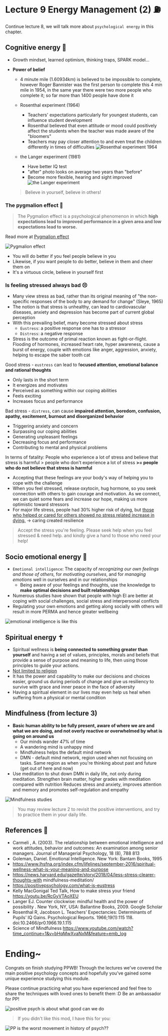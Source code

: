 # Lecture 9 Energy Management (2) :fuelpump:

Continue lecture 8, we will talk more about `psychological energy` in this chapter.

## Cognitive energy :thinking:
- Growth mindset, learned optimism, thinking traps, SPARK model…
- **Power of belief**
    - 4 minute mile (1.60934km) is believed to be impossible to complete, however Roger Bannister was the first person to complete this 4 min mile in 1954, in the same year there were two more people who complete it; so far more than 1400 people have done it
    - Rosenthal experiment (1964)
        - Teachers' expectations particularly for youngest students, can influence student development
        - Rosenthal believed that even attitude or mood could positively affect the students when the teacher was made aware of the "bloomers"
        - Teachers may pay closer attention to and even treat the children differently in times of difficulties
    ![Rosenthal experiment 1964](L9/rosenthal-experiment.png)

    - the Langer experiment (1981)
        - Have better IQ test
        - "after" photo looks on average two years than "before" 
        - Become more flexible, hearing and sight improved
    ![the Langer experiment](L9/langer-experiment.png)

    > Believe in yourself, believe in others!

### The pygmalion effect :arrows_counterclockwise:
> The Pygmalion effect is a psychological phenomenon in which **high expectations lead to improved performance in a given area and low expectations lead to worse.**

Read more at [Pygmalion effect](https://en.wikipedia.org/wiki/Pygmalion_effect)

![Pygmalion effect](L9/pygmalion-effect.png)

- You will do better if you feel people believe in you
- Likewise, if you want people to do better, believe in them and cheer them on
- It's a virtuous circle, believe in yourself first

### Is feeling stressed always bad :persevere:
- Many view stress as bad, rather than its original meaning of "the non-specific responses of the body to any demand for change" (Sleye, 1965)
- The notion is that stress is unhealthy, can lead to cardiovascular diseases, anxiety and depression has become part of current global perception
- With this prevailing belief, many become stressed about stress
    - `Eustress`: a positive response one has to a stressor
    - `Distress`: a negative response
- Stress is the outcome of primal reaction known as fight-or-flight.
Flooding of hormones, increased heart rate, hyper awareness, cause a burst of energy, couple with emotions like anger, aggression, anxiety, helping to escape the saber tooth cat

Good stress - `eustress` can lead to f**ocused attention, emotional balance and rational thoughts**
- Only lasts in the short term
- It energizes and motivates
- Perceived as something within our coping abilities
- Feels exciting
- Increases focus and performance

Bad stress - `distress`, can cause **impaired attention, boredom, confusion, apathy, excitement, burnout and disorganized behavior**
- Triggering anxiety and concern
- Surpassing our coping abilities
- Generating unpleasant feelings
- Decreasing focus and performance
- Contributing to mental and physical problems

In terms of fatality: People who experience a lot of stress and believe that stress is harmful > people who don't experience a lot of stress **>= people who do not believe that stress is harmful** 
- Accepting that these feelings are your body's way of helping you to cope with the challenge
- When you feel stressed, release oxytocin, hug hormone, so you seek connection with others to gain courage and motivation. As we connect, we can quiet some fears and increase our hope, making us more optimistic toward stressors
- For major life stress, people had 30% higher risk of dying, but <ins>those who helped or cared for others showed no stress related increase in dying.</ins> -> caring created resilience

> Accept the stress you're feeling. Please seek help when you feel stressed & need help. and kindly give a hand to those who need your help!

## Socio emotional energy :dancers:
- `Emotional intelligence`: The capacity of *recognizing our own feelings and those of others,* for *motivating ourselves*, and for *managing emotions* well in ourselves and in our relationships
    - Being aware of your feelings and thoughts, use the knowledge to **make optimal decisions and built relationships**
- Numerous studies have shown that people with high EI are better at coping with social challenges, social stress and interpersonal conflicts
- Regulating your own emotions and getting along socially with others will result in more PERMA and hence greater wellbeing

![emotional intelligence is like this](L9/socio-emo-energy.png)

## Spiritual energy :latin_cross:
- Spiritual wellness is **being connected to something greater than yourself** and having a set of values, principles, morals and beliefs that provide a sense of purpose and meaning to life, then using those principles to guide your actions.
- <ins>Not limited to religion</ins>
- It has the power and capability to make our decisions and choices easier, ground us during periods of change and give us resiliency to survive with grace and inner peace in the face of adversity
- Having a spiritual element in our lives may even help us heal when suffering from a physical or mental condition

## Mindfulness (from lecture 3)
- **Basic human ability to be fully present, aware of where we are and what we are doing, and not overly reactive or overwhelmed by what is going on around us**
    - Our minds wander 47% of time
    - A wandering mind is unhappy mind
    - Mindfulness helps the default mind network
    - DMN - default mind network, region used when not focusing on tasks. Same region as when you're thinking about past and future (get out of here and now)
- Use meditation to shut down DMN in daily life, not only during meditation. Strengthen brain matter, higher grades with meditation compared with nutrition 
Reduces stress and anxiety, improves attention and memory and promotes self-regulation and empathy

![Mindfulness studies](L9/mindfulness-study.png)

> You may review lecture 2 to revisit the positive interventions, and try to practice them in your daily life.

## References :book:
- Carmeli , A. (2003). The relationship between emotional intelligence and work attitudes, behavior and outcomes: An examination among senior managers. Journal of Managerial Psychology, 18 (8), 788 813
- Goleman, Daniel. Emotional Intelligence. New York: Bantam Books, 1995
- https://www.lhsfna.org/index.cfm/lifelines/september-2016/spiritual-wellness-what-is-your-meaning-and-purpose
- https://news.harvard.edu/gazette/story/2018/04/less-stress-clearer-thoughts-with
mindfulness-meditation/
- https://positivepsychology.com/what-is-eustress
- Kelly MacGonigal Ted Talk, How to make stress your friend
https://youtu.be/RcGyVTAoXEU
- Langer EJ. Counter clockwise: mindful health and the power of possibility . New York, NY, USA: Ballantine Books, 2009. Google Scholar
- Rosenthal R, Jacobson L. Teachers’ Expectancies: Determinants of Pupils’ IQ Gains.
Psychological Reports. 1966;19(1):115 118. doi:10.2466/pr0.1966.19.1.115
- Science of Mindfulness https://www.youtube.com/watch?time_continue=1&v=bHqMwXvaNxM&feature=emb_log


# Ending~
Congrats on finish studying PPWB! Through the lectures we've covered the main positive psychology concepts and hopefully you've gained some unique experience studying this module. 

Please continue practicing what you have experienced and feel free to share the techniques with loved ones to benefit them :D Be an ambassador for PP!

![positive psych is about what good can we do](L9/pp-meme.png)

> If you didn't like this mod, I have this for you:

![PP is the worst movement in history of psych??](L9/pp-worst-movement-of-psych.png)